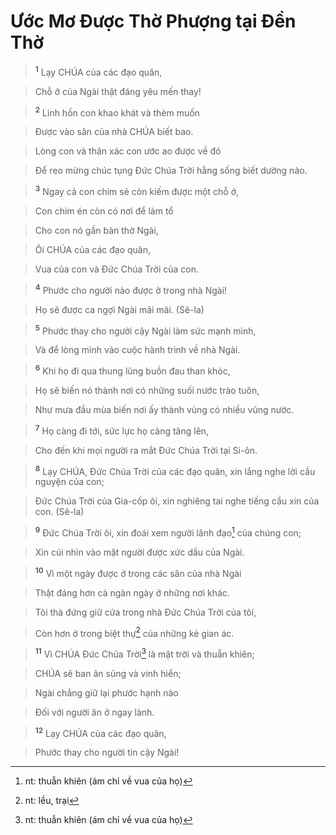 

# Ước Mơ Được Thờ Phượng tại Đền Thờ

> <sup><b>1</b></sup> Lạy CHÚA của các đạo quân,
>


> Chỗ ở của Ngài thật đáng yêu mến thay!
>


> <sup><b>2</b></sup> Linh hồn con khao khát và thèm muốn
>


> Được vào sân của nhà CHÚA biết bao.
>


> Lòng con và thân xác con ước ao được về đó
>


> Để reo mừng chúc tụng Đức Chúa Trời hằng sống biết dường nào.
>


> <sup><b>3</b></sup> Ngay cả con chim sẻ còn kiếm được một chỗ ở,
>


> Con chim én còn có nơi để làm tổ
>


> Cho con nó gần bàn thờ Ngài,
>


> Ôi CHÚA của các đạo quân,
>


> Vua của con và Đức Chúa Trời của con.
>


> <sup><b>4</b></sup> Phước cho người nào được ở trong nhà Ngài!
>


> Họ sẽ được ca ngợi Ngài mãi mãi. (Sê-la)
>


> <sup><b>5</b></sup> Phước thay cho người cậy Ngài làm sức mạnh mình,
>


> Và để lòng mình vào cuộc hành trình về nhà Ngài.
>


> <sup><b>6</b></sup> Khi họ đi qua thung lũng buồn đau than khóc,
>


> Họ sẽ biến nó thành nơi có những suối nước trào tuôn,
>


> Như mưa đầu mùa biến nơi ấy thành vùng có nhiều vũng nước.
>


> <sup><b>7</b></sup> Họ càng đi tới, sức lực họ càng tăng lên,
>


> Cho đến khi mọi người ra mắt Đức Chúa Trời tại Si-ôn.
>


> <sup><b>8</b></sup> Lạy CHÚA, Đức Chúa Trời của các đạo quân, xin lắng nghe lời cầu nguyện của con;
>


> Đức Chúa Trời của Gia-cốp ôi, xin nghiêng tai nghe tiếng cầu xin của con. (Sê-la)
>


> <sup><b>9</b></sup> Đức Chúa Trời ôi, xin đoái xem người lãnh đạo[^2] của chúng con;
>


> Xin cúi nhìn vào mặt người được xức dầu của Ngài.
>


> <sup><b>10</b></sup> Vì một ngày được ở trong các sân của nhà Ngài
>


> Thật đáng hơn cả ngàn ngày ở những nơi khác.
>


> Tôi thà đứng giữ cửa trong nhà Đức Chúa Trời của tôi,
>


> Còn hơn ở trong biệt thự[^1] của những kẻ gian ác.
>


> <sup><b>11</b></sup> Vì CHÚA Đức Chúa Trời[^2] là mặt trời và thuẫn khiên;
>


> CHÚA sẽ ban ân sủng và vinh hiển;
>


> Ngài chẳng giữ lại phước hạnh nào
>


> Đối với người ăn ở ngay lành.
>


> <sup><b>12</b></sup> Lạy CHÚA của các đạo quân,
>


> Phước thay cho người tin cậy Ngài!
>

[^1]: nt: lều, trại
[^2]: nt: thuẫn khiên (ám chỉ về vua của họ)
[^2]: nt: Yahweh Elohim
